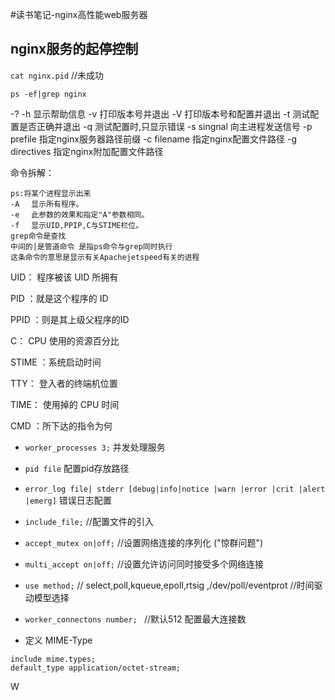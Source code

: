 #读书笔记-nginx高性能web服务器
## nginx服务的起停控制

`cat nginx.pid`     //未成功

`ps -ef|grep nginx`


-? -h 显示帮助信息
-v 打印版本号并退出
-V 打印版本号和配置并退出
-t 测试配置是否正确并退出
-q 测试配置时,只显示错误
-s singnal 向主进程发送信号
-p prefile 指定nginx服务器路径前缀
-c filename 指定nginx配置文件路径
-g directives 指定nginx附加配置文件路径


命令拆解：

```
ps:将某个进程显示出来
-A 　显示所有程序。 
-e 　此参数的效果和指定"A"参数相同。
-f 　显示UID,PPIP,C与STIME栏位。 
grep命令是查找
中间的|是管道命令 是指ps命令与grep同时执行
这条命令的意思是显示有关Apachejetspeed有关的进程
```

UID： 程序被该 UID 所拥有

PID ：就是这个程序的 ID

PPID ：则是其上级父程序的ID

C： CPU 使用的资源百分比

STIME ：系统启动时间

TTY： 登入者的终端机位置

TIME： 使用掉的 CPU 时间

CMD ：所下达的指令为何

 - `worker_processes 3;` 并发处理服务

 - `pid file`  配置pid存放路径
 
 - `error_log file| stderr [debug|info|notice |warn |error |crit |alert |emerg]`  错误日志配置
 
 - `include_file;`  //配置文件的引入
 
 - `accept_mutex on|off;`  //设置网络连接的序列化  ("惊群问题")
 
 - `multi_accept on|off;`  //设置允许访问同时接受多个网络连接
 
 - `use method;` // select,poll,kqueue,epoll,rtsig ,/dev/poll/eventprot //时间驱动模型选择
 - `worker_connectons number; ` //默认512 配置最大连接数
 
 - 定义 MIME-Type
 
 ```
 include mime.types;
 default_type application/octet-stream;
 ``` 
 
 W
 
 
 